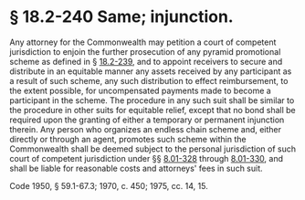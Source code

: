 # § 18.2-240 Same; injunction.

<p>Any attorney for the Commonwealth may petition a court of competent jurisdiction to enjoin the further prosecution of any pyramid promotional scheme as defined in § <a href='http://law.lis.virginia.gov/vacode/18.2-239/'>18.2-239</a>, and to appoint receivers to secure and distribute in an equitable manner any assets received by any participant as a result of such scheme, any such distribution to effect reimbursement, to the extent possible, for uncompensated payments made to become a participant in the scheme. The procedure in any such suit shall be similar to the procedure in other suits for equitable relief, except that no bond shall be required upon the granting of either a temporary or permanent injunction therein. Any person who organizes an endless chain scheme and, either directly or through an agent, promotes such scheme within the Commonwealth shall be deemed subject to the personal jurisdiction of such court of competent jurisdiction under §§ <a href='http://law.lis.virginia.gov/vacode/8.01-328/'>8.01-328</a> through <a href='http://law.lis.virginia.gov/vacode/8.01-330/'>8.01-330</a>, and shall be liable for reasonable costs and attorneys' fees in such suit.</p><p>Code 1950, § 59.1-67.3; 1970, c. 450; 1975, cc. 14, 15.</p>